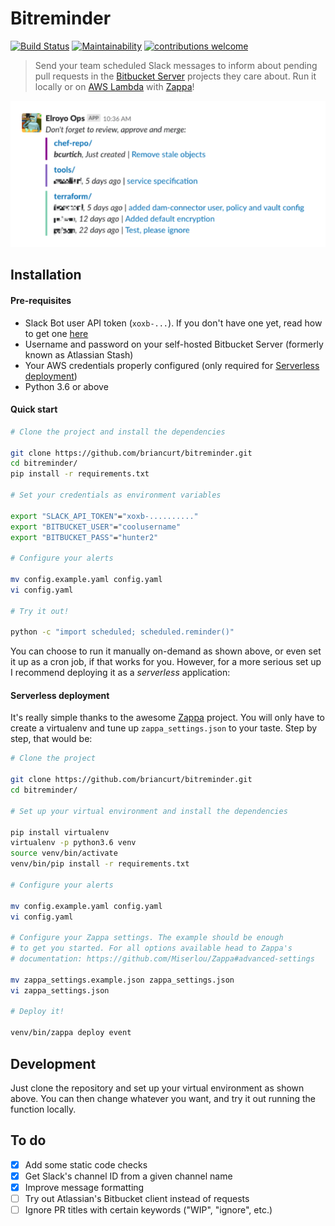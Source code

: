 # Bitreminder

[![Build Status](https://travis-ci.org/briancurt/bitreminder.svg?branch=master)](https://travis-ci.org/briancurt/bitreminder)
[![Maintainability](https://api.codeclimate.com/v1/badges/82c12744307eb68e952d/maintainability)](https://codeclimate.com/github/briancurt/bitreminder/maintainability)
[![contributions welcome](https://img.shields.io/badge/contributions-welcome-brightgreen.svg?style=flat)](https://github.com/briancurt/bitreminder)

> Send your team scheduled Slack messages to inform about pending pull requests in the [Bitbucket Server](https://bitbucket.org/product/enterprise) projects they care about. Run it locally or on [AWS Lambda](https://aws.amazon.com/lambda/) with [Zappa](https://github.com/Miserlou/Zappa)!



![](images/screenshot_1.png)



## Installation

#### Pre-requisites

- Slack Bot user API token (`xoxb-...`). If you don't have one yet, read how to get one [here](https://api.slack.com/bot-users)
- Username and password on your self-hosted Bitbucket Server (formerly known as Atlassian Stash)
- Your AWS credentials properly configured (only required for [Serverless deployment](#serverless-deployment))
- Python 3.6 or above

#### Quick start

```bash
# Clone the project and install the dependencies

git clone https://github.com/briancurt/bitreminder.git
cd bitreminder/
pip install -r requirements.txt

# Set your credentials as environment variables

export "SLACK_API_TOKEN"="xoxb-.........."
export "BITBUCKET_USER"="coolusername"
export "BITBUCKET_PASS"="hunter2"

# Configure your alerts

mv config.example.yaml config.yaml
vi config.yaml

# Try it out!

python -c "import scheduled; scheduled.reminder()"

```

You can choose to run it manually on-demand as shown above, or even set it up as a cron job, if that works for you. However, for a more serious set up I recommend deploying it as a _serverless_ application: 

#### Serverless deployment

It's really simple thanks to the awesome [Zappa](https://github.com/Miserlou/Zappa) project. You will only have to create a virtualenv and tune up `zappa_settings.json` to your taste. Step by step, that would be:

```bash
# Clone the project

git clone https://github.com/briancurt/bitreminder.git
cd bitreminder/

# Set up your virtual environment and install the dependencies

pip install virtualenv
virtualenv -p python3.6 venv
source venv/bin/activate
venv/bin/pip install -r requirements.txt

# Configure your alerts

mv config.example.yaml config.yaml
vi config.yaml

# Configure your Zappa settings. The example should be enough
# to get you started. For all options available head to Zappa's
# documentation: https://github.com/Miserlou/Zappa#advanced-settings

mv zappa_settings.example.json zappa_settings.json
vi zappa_settings.json

# Deploy it!

venv/bin/zappa deploy event

```



## Development

Just clone the repository and set up your virtual environment as shown above. You can then change whatever you want, and try it out running the function locally.



## To do

- [x] Add some static code checks
- [x] Get Slack's channel ID from a given channel name
- [x] Improve message formatting
- [ ] Try out Atlassian's Bitbucket client instead of requests
- [ ] Ignore PR titles with certain keywords ("WIP", "ignore", etc.)

